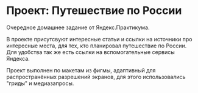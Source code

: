 # Проект: Путешествие по России

Очередное домашнее задание от Яндекс.Практикума.

В проекте присутсвуют интересные статьи и ссылки на источники про интересные места, для тех, кто планировал путешествие по России. Для удобства так же есть ссылки на вспомогательные сервисы Яндекса.

Проект выполнен по макетам из фигмы, адаптивный для распространённых разрешений экранов, для этого использовались "гриды" и медиазапросы.